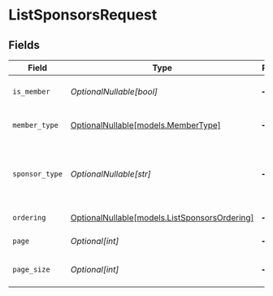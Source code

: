 # ListSponsorsRequest


## Fields

| Field                                                                              | Type                                                                               | Required                                                                           | Description                                                                        | Example                                                                            |
| ---------------------------------------------------------------------------------- | ---------------------------------------------------------------------------------- | ---------------------------------------------------------------------------------- | ---------------------------------------------------------------------------------- | ---------------------------------------------------------------------------------- |
| `is_member`                                                                        | *OptionalNullable[bool]*                                                           | :heavy_minus_sign:                                                                 | Member status of the sponsor                                                       |                                                                                    |
| `member_type`                                                                      | [OptionalNullable[models.MemberType]](../models/membertype.md)                     | :heavy_minus_sign:                                                                 | Member type of the sponsor                                                         |                                                                                    |
| `sponsor_type`                                                                     | *OptionalNullable[str]*                                                            | :heavy_minus_sign:                                                                 | Filter by the type of sponsorship (e.g., Gold, Silver, Platinum).                  | Silver                                                                             |
| `ordering`                                                                         | [OptionalNullable[models.ListSponsorsOrdering]](../models/listsponsorsordering.md) | :heavy_minus_sign:                                                                 | Ordering field                                                                     |                                                                                    |
| `page`                                                                             | *Optional[int]*                                                                    | :heavy_minus_sign:                                                                 | Page number                                                                        |                                                                                    |
| `page_size`                                                                        | *Optional[int]*                                                                    | :heavy_minus_sign:                                                                 | Number of items per page                                                           |                                                                                    |
